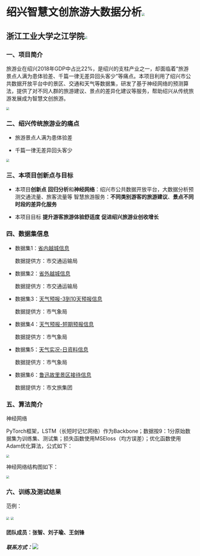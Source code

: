 # 绍兴智慧文创旅游大数据分析<img src="https://github.com/LKCN/TouristEstimation/tree/master/img/logo.png" style="zoom:50%;" />

## 浙江工业大学之江学院<img src="https://github.com/LKCN/TouristEstimation/tree/master/img/xiaohui.png" style="zoom:50%;" />

### 一、项目简介

旅游业在绍兴2018年GDP中占比22%，是绍兴的支柱产业之一，却面临着“旅游景点人满为患体验差、千篇一律无差异回头客少”等痛点。本项目利用了绍兴市公共数据开放平台中的景区、交通和天气等数据集，研发了基于神经网络的预测算法，提供了对不同人群的旅游建议、景点的差异化建议等服务，帮助绍兴从传统旅游发展成为智慧文创旅游。

<img src="https://github.com/LKCN/TouristEstimation/tree/master/img/bg.png" style="zoom:50%;"/>

### 二、绍兴传统旅游业的痛点

- 旅游景点人满为患体验差

- 千篇一律无差异回头客少

 <img src="https://github.com/LKCN/TouristEstimation/tree/master/img/td.png" style="zoom:50%;"/>

### 三、本项目创新点与目标

- 本项目**创新点**
  **回归分析**和**神经网络**：绍兴市公共数据开放平台，大数据分析预测交通流量、旅客流量等
  智慧旅游服务：**不同类别游客的旅游建议**、**景点不同时段的差异化服务**

- 本项目目标
  **提升游客旅游体验舒适度**
  **促进绍兴旅游业创收增长**

  

### 四、数据集信息

- 数据集1：[省内越城信息](https://data.sx.zjzwfw.gov.cn/kf/open/table/detail/7003)

  数据提供方：市交通运输局

- 数据集2：[省外越城信息](https://data.sx.zjzwfw.gov.cn/kf/open/table/detail/7005)

  数据提供方：市交通运输局

- 数据集3：[天气预报-3到10天预报信息](https://data.sx.zjzwfw.gov.cn/kf/open/table/detail/7113)

  数据提供方：市气象局

- 数据集4：[天气预报-短期预报信息](https://data.sx.zjzwfw.gov.cn/kf/open/table/detail/7127)

  数据提供方：市气象局 

- 数据集5：[天气实况-日资料信息](https://data.sx.zjzwfw.gov.cn/kf/open/table/detail/7119)

  数据提供方：市气象局

- 数据集6：[鲁迅故里景区接待信息](https://data.sx.zjzwfw.gov.cn/kf/open/table/detail/6889)

  数据提供方：市文旅集团

### 五、算法简介

神经网络

PyTorch框架，LSTM（长短时记忆网络）作为Backbone；数据按9：1分原始数据集为训练集、测试集；损失函数使用MSEloss（均方误差）；优化函数使用Adam优化算法，公式如下：

<img src="https://github.com/LKCN/TouristEstimation/tree/master/img/adam.png" style="zoom:50%;" />

神经网络结构图如下：

<img src="https://github.com/LKCN/TouristEstimation/tree/master/img/LSTM.png" style="zoom:50%;" />

### 六、训练及测试结果

范例：

<img src="https://github.com/LKCN/TouristEstimation/tree/master/img/test.png" style="zoom:50%;" />

<img src="https://github.com/LKCN/TouristEstimation/tree/master/img/result.png" style="zoom:50%;" />



#### 团队成员：张智、刘子瑜、王剑锋

##### 联系方式：![](https://github.com/LKCN/TouristEstimation/tree/master/img/lianxi.png)
